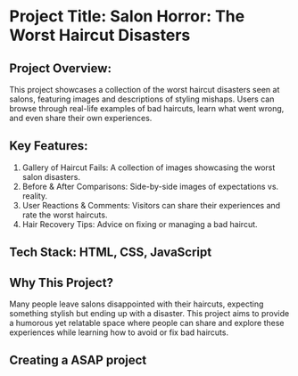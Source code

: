   
  
# Project Title: Salon Horror: The Worst Haircut Disasters

## Project Overview:
This project showcases a collection of the worst haircut disasters seen at salons, featuring images and descriptions of styling mishaps. Users can browse through real-life examples of bad haircuts, learn what went wrong, and even share their own experiences.

 ## Key Features:
1. Gallery of Haircut Fails: A collection of images showcasing the worst salon disasters.
2. Before & After Comparisons: Side-by-side images of expectations vs. reality.
3. User Reactions & Comments: Visitors can share their experiences and rate the worst haircuts.
4. Hair Recovery Tips: Advice on fixing or managing a bad haircut.

## Tech Stack: HTML, CSS, JavaScript

## Why This Project?
 Many people leave salons disappointed with their haircuts, expecting something stylish but ending up with a disaster. This project aims to provide a humorous yet relatable space where people can share and explore these experiences while learning how to avoid or fix bad haircuts.

## Creating  a ASAP  project